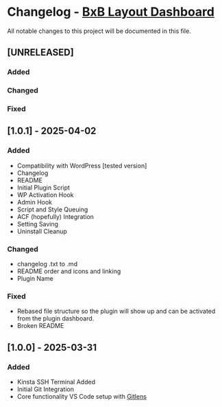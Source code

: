 # Changelog - **[BxB Layout Dashboard](https://github.com/CVLTIK/BxB-Layout-Dashboard)**

All notable changes to this project will be documented in this file.

## [UNRELEASED]

### Added


### Changed


### Fixed


## [1.0.1] - 2025-04-02

### Added

* Compatibility with WordPress [tested version]
* Changelog
* README
* Initial Plugin Script
* WP Activation Hook
* Admin Hook
* Script and Style Queuing
* ACF (hopefully) Integration
* Setting Saving
* Uninstall Cleanup

### Changed

* changelog .txt to .md
* README order and icons and linking
* Plugin Name

### Fixed

* Rebased file structure so the plugin will show up and can be activated from the plugin dashboard.
* Broken README

## [1.0.0] - 2025-03-31

### Added

* Kinsta SSH Terminal Added
* Initial Git Integration
* Core functionality VS Code setup with [Gitlens](https://www.gitkraken.com/gitlens)
